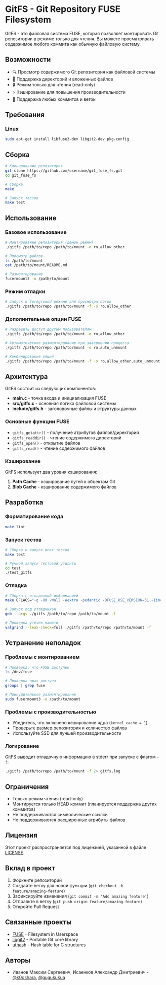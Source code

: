 # GitFS - Git Repository FUSE Filesystem

GitFS - это файловая система FUSE, которая позволяет монтировать Git репозитории в режиме только для чтения. Вы можете просматривать содержимое любого коммита как обычную файловую систему.

## Возможности

- 🔍 Просмотр содержимого Git репозитория как файловой системы
- 📁 Поддержка директорий и вложенных файлов
- 🔒 Режим только для чтения (read-only)
- ⚡ Кэширование для повышения производительности
- 🎯 Поддержка любых коммитов и веток

## Требования

### Linux
```bash
sudo apt-get install libfuse3-dev libgit2-dev pkg-config
```

## Сборка

```bash
# Клонирование репозитория
git clone https://github.com/username/git_fuse_fs.git
cd git_fuse_fs

# Сборка
make

# Запуск тестов
make test
```

## Использование

### Базовое использование

```bash
# Монтирование репозитория (демон режим)
./gitfs /path/to/repo /path/to/mount -o ro,allow_other

# Просмотр файлов
ls /path/to/mount
cat /path/to/mount/README.md

# Размонтирование
fusermount3 -u /path/to/mount
```

### Режим отладки

```bash
# Запуск в foreground режиме для просмотра логов
./gitfs /path/to/repo /path/to/mount -f -o ro,allow_other
```

### Дополнительные опции FUSE

```bash
# Разрешить доступ другим пользователям
./gitfs /path/to/repo /path/to/mount -o ro,allow_other

# Автоматическое размонтирование при завершении процесса
./gitfs /path/to/repo /path/to/mount -o ro,auto_unmount

# Комбинирование опций
./gitfs /path/to/repo /path/to/mount -f -o ro,allow_other,auto_unmount
```

## Архитектура

GitFS состоит из следующих компонентов:

- **main.c** - точка входа и инициализация FUSE
- **src/gitfs.c** - основная логика файловой системы
- **include/gitfs.h** - заголовочные файлы и структуры данных

### Основные функции FUSE

- `gitfs_getattr()` - получение атрибутов файлов/директорий
- `gitfs_readdir()` - чтение содержимого директорий
- `gitfs_open()` - открытие файлов
- `gitfs_read()` - чтение содержимого файлов

### Кэширование

GitFS использует два уровня кэширования:

1. **Path Cache** - кэширование путей к объектам Git
2. **Blob Cache** - кэширование содержимого файлов

## Разработка

### Форматирование кода

```bash
make lint
```

### Запуск тестов

```bash
# Сборка и запуск всех тестов
make test

# Ручной запуск тестовой утилиты
cd test
./test_gitfs
```

### Отладка

```bash
# Сборка с отладочной информацией
make CFLAGS="-g -O0 -Wall -Wextra -pedantic -DFUSE_USE_VERSION=31 -Iinclude $(PKG_CFLAGS)"

# Запуск под отладчиком
gdb --args ./gitfs /path/to/repo /path/to/mount -f

# Проверка утечек памяти
valgrind --leak-check=full ./gitfs /path/to/repo /path/to/mount -f
```

## Устранение неполадок

### Проблемы с монтированием

```bash
# Проверка, что FUSE доступен
ls /dev/fuse

# Проверка прав доступа
groups | grep fuse

# Принудительное размонтирование
sudo fusermount3 -u /path/to/mount
```

### Проблемы с производительностью

- Убедитесь, что включено кэширование ядра (`kernel_cache = 1`)
- Проверьте размер репозитория и количество файлов
- Используйте SSD для лучшей производительности

### Логирование

GitFS выводит отладочную информацию в stderr при запуске с флагом `-f`:

```bash
./gitfs /path/to/repo /path/to/mount -f 2> gitfs.log
```

## Ограничения

- Только режим чтения (read-only)
- Монтируется только HEAD коммит (планируется поддержка других коммитов)
- Не поддерживаются символические ссылки
- Не поддерживаются расширенные атрибуты файлов

## Лицензия

Этот проект распространяется под лицензией, указанной в файле [LICENSE](LICENSE).

## Вклад в проект

1. Форкните репозиторий
2. Создайте ветку для новой функции (`git checkout -b feature/amazing-feature`)
3. Зафиксируйте изменения (`git commit -m 'Add amazing feature'`)
4. Отправьте в ветку (`git push origin feature/amazing-feature`)
5. Откройте Pull Request

## Связанные проекты

- [FUSE](https://github.com/libfuse/libfuse) - Filesystem in Userspace
- [libgit2](https://libgit2.org/) - Portable Git core library
- [uthash](https://troydhanson.github.io/uthash/) - Hash table for C structures

## Авторы

- Иванов Максим Сергеевич, Исаенков Александр Дмитриевич - [@k0oshara](https://github.com/k0oshara), [@gugukukua](https://github.com/PlayingPeano?tab=repositories)
